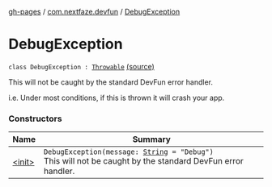 [gh-pages](../../index.md) / [com.nextfaze.devfun](../index.md) / [DebugException](./index.md)

# DebugException

`class DebugException : `[`Throwable`](https://kotlinlang.org/api/latest/jvm/stdlib/kotlin/-throwable/index.html) [(source)](https://github.com/NextFaze/dev-fun/tree/master/devfun-annotations/src/main/java/com/nextfaze/devfun/DebugException.kt#L8)

This will not be caught by the standard DevFun error handler.

i.e. Under most conditions, if this is thrown it will crash your app.

### Constructors

| Name | Summary |
|---|---|
| [&lt;init&gt;](-init-.md) | `DebugException(message: `[`String`](https://kotlinlang.org/api/latest/jvm/stdlib/kotlin/-string/index.html)` = "Debug")`<br>This will not be caught by the standard DevFun error handler. |
